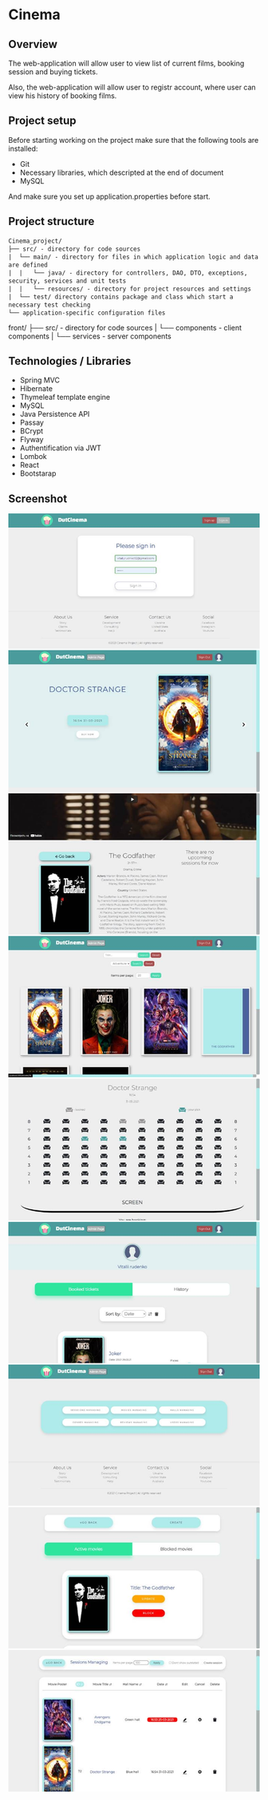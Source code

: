 # Cinema

## Overview

The web-application will allow user to view list of current films, booking session and buying tickets. 

Also, the web-application will allow user to registr account, where user can view his history of booking films.

## Project setup

Before starting working on the project make sure that the following tools are installed:

- Git
- Necessary libraries, which descripted at the end of document
- MySQL

And make sure you set up application.properties before start.

## Project structure

```
Cinema_project/
├── src/ - directory for code sources
|  └── main/ - directory for files in which application logic and data are defined
|  |   └── java/ - directory for controllers, DAO, DTO, exceptions, security, services and unit tests
|  |   └── resources/ - directory for project resources and settings
|  └── test/ directory contains package and class which start a necessary test checking
└── application-specific configuration files
```
front/
├── src/ - directory for code sources
|  └── components - client components
|  └── services -  server components 

## Technologies / Libraries

- Spring MVC
- Hibernate
- Thymeleaf template engine
- MySQL
- Java Persistence API
- Passay
- BCrypt
- Flyway
- Authentification via JWT
- Lombok
- React
- Bootstarap

## Screenshot
![alt text][page1]
![alt text][page2]
![alt text][page3]
![alt text][page4]
![alt text][page5]
![alt text][page6]
![alt text][page7]
![alt text][page8]
![alt text][page9]

[page1]: https://github.com/mariayurchenko/Cinema/blob/main/foto/1.jpg 
[page2]: https://github.com/mariayurchenko/Cinema/blob/main/foto/2.jpg 
[page3]: https://github.com/mariayurchenko/Cinema/blob/main/foto/3.jpg 
[page4]: https://github.com/mariayurchenko/Cinema/blob/main/foto/4.jpg 
[page5]: https://github.com/mariayurchenko/Cinema/blob/main/foto/5.jpg 
[page6]: https://github.com/mariayurchenko/Cinema/blob/main/foto/6.jpg 
[page7]: https://github.com/mariayurchenko/Cinema/blob/main/foto/7.jpg 
[page8]: https://github.com/mariayurchenko/Cinema/blob/main/foto/8.jpg 
[page9]: https://github.com/mariayurchenko/Cinema/blob/main/foto/9.jpg 
